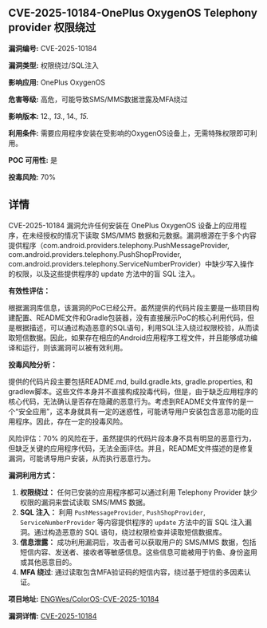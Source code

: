 ## CVE-2025-10184-OnePlus OxygenOS Telephony provider 权限绕过

**漏洞编号:** CVE-2025-10184

**漏洞类型:** 权限绕过/SQL注入

**影响应用:** OnePlus OxygenOS

**危害等级:** 高危，可能导致SMS/MMS数据泄露及MFA绕过

**影响版本:** 12.*, 13.*, 14.*, 15.*

**利用条件:** 需要应用程序安装在受影响的OxygenOS设备上，无需特殊权限即可利用。

**POC 可用性:** 是

**投毒风险:** 70%

## 详情

CVE-2025-10184 漏洞允许任何安装在 OnePlus OxygenOS 设备上的应用程序，在未经授权的情况下读取 SMS/MMS 数据和元数据。漏洞根源在于多个内容提供程序（com.android.providers.telephony.PushMessageProvider, com.android.providers.telephony.PushShopProvider, com.android.providers.telephony.ServiceNumberProvider）中缺少写入操作的权限，以及这些提供程序的 update 方法中的盲 SQL 注入。

**有效性评估：**

根据漏洞库信息，该漏洞的PoC已经公开。虽然提供的代码片段主要是一些项目构建配置、README文件和Gradle包装器，没有直接展示PoC的核心利用代码，但是根据描述，可以通过构造恶意的SQL语句，利用SQL注入绕过权限校验，从而读取短信数据。因此，如果存在相应的Android应用程序工程文件，并且能够成功编译和运行，则该漏洞可以被有效利用。

**投毒风险分析：**

提供的代码片段主要包括README.md, build.gradle.kts, gradle.properties, 和 gradlew脚本。这些文件本身并不直接构成投毒代码，但是，由于缺乏应用程序的核心代码，无法确认是否存在隐藏的恶意行为。考虑到README文件宣传的是一个“安全应用”，这本身就具有一定的迷惑性，可能诱导用户安装包含恶意功能的应用程序。因此，存在一定的投毒风险。

风险评估：70% 的风险在于，虽然提供的代码片段本身不具有明显的恶意行为，但缺乏关键的应用程序代码，无法全面评估。并且，README文件描述的是修复漏洞，可能诱导用户安装，从而执行恶意行为。

**漏洞利用方式：**

1.  **权限绕过：** 任何已安装的应用程序都可以通过利用 Telephony Provider 缺少权限的漏洞来尝试读取 SMS/MMS 数据。
2.  **SQL 注入：** 利用 `PushMessageProvider`, `PushShopProvider`, `ServiceNumberProvider` 等内容提供程序的 `update` 方法中的盲 SQL 注入漏洞。通过构造恶意的 SQL 语句，绕过权限检查并读取短信数据库。
3.  **信息泄露：** 成功利用漏洞后，攻击者可以获取用户的 SMS/MMS 数据，包括短信内容、发送者、接收者等敏感信息。这些信息可能被用于钓鱼、身份盗用或其他恶意目的。
4. **MFA 绕过**: 通过读取包含MFA验证码的短信内容，绕过基于短信的多因素认证。

**项目地址:** [ENGWes/ColorOS-CVE-2025-10184](https://github.com/ENGWes/ColorOS-CVE-2025-10184)

**漏洞详情:** [CVE-2025-10184](https://nvd.nist.gov/vuln/detail/CVE-2025-10184)